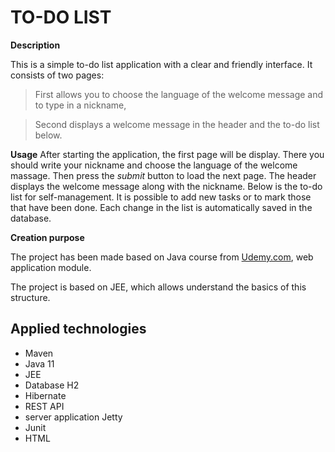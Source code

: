 # TO-DO LIST

**Description**

This is a simple to-do list application with a clear and friendly interface.
It consists of two pages:
>First allows you to choose the language of the welcome message and to type in a nickname,

>Second displays a welcome message in the header and the to-do list below.

**Usage**
After starting the application, the first page will be display. 
There you should write your nickname and choose the language of the welcome massage.
Then press the *submit* button to load the next page.
The header displays the welcome message along with the nickname.
Below is the to-do list for self-management.
It is possible to add new tasks or to mark those that have been done.
Each change in the list is automatically saved in the database.

**Creation purpose**

The project has been made based on Java course from [Udemy.com](https://www.udemy.com/), web application module. 

The project is based on JEE, which allows understand the basics of this structure.

## Applied technologies
- Maven
- Java 11
- JEE
- Database H2
- Hibernate
- REST API
- server application Jetty
- Junit
- HTML
